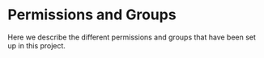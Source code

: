 # Permissions and Groups

Here we describe the different permissions and groups that have been set up in this project.
